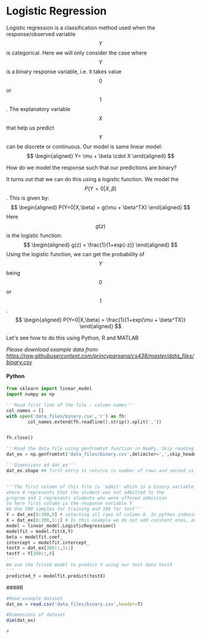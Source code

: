 # Logistic Regression

Logistic regression is a classification method used when the response/observed variable $$Y$$ is categorical. Here we will only consider the case where $$Y$$ is a binary response variable, i.e. it takes value $$0$$ or $$1$$. The explanatory variable $$X$$ that help us predict $$Y$$ can be discrete or continuous. Our model is same linear model:
$$
\begin{aligned}
Y= \mu + \beta \cdot X
\end{aligned}
$$


How do we model the response such that our predictions are binary?

It turns out that we can do this using a logistic function. We model the $$P(Y=0|X,\beta)$$. This is given by:
$$
\begin{aligned}
P(Y=0|X,\beta) = g(\mu + \beta^TX)
\end{aligned}
$$
Here $$g(z)$$ is the logistic function:
$$
\begin{aligned}
g(z) = \frac{1}{1+exp(-z)}
\end{aligned}
$$
Using the logistic function, we can get the probability of $$Y$$ being $$0$$ or $$1$$.
$$
\begin{aligned}
P(Y=0|X,\beta) = \frac{1}{1+exp(\mu + \beta^TX)}
\end{aligned}
$$

Let's see how to do this using Python, R and MATLAB

*Please download example data from: https://raw.githubusercontent.com/princyparsana/cs438/master/data_files/binary.csv*

#### Python
```python
from sklearn import linear_model
import numpy as np

'''Read first line of the file - column names'''
col_names = []
with open('data_files/binary.csv','r') as fh:
        col_names.extend(fh.readline().strip().split(','))


fh.close()

'''Read the data file using genfromtxt function in NumPy. Skip reading the first line by skip_header, since we already have it in the list col_names'''
dat_ex = np.genfromtxt('data_files/binary.csv',delimiter=',',skip_header=1)

'''Dimensions od dat_ex'''
dat_ex.shape ## first entry it returns is number of rows and second is the number of columns.


'''The first column of this file is 'admit' which is a binary variable
where 0 represents that the student was not admitted to the
program and 1 represents students who were offered admission
So here first column is the response variable Y
We Use 300 samples for training and 100 for test'''
Y = dat_ex[0:300,0] # selecting all rows of column 0. In python indexing begins from 0
X = dat_ex[0:300,1::] # In this example we do not add constant ones, and hence specify fit_intercept=True in our model
model = linear_model.LogisticRegression()
modelfit = model.fit(X,Y)
beta = modelfit.coef_
intercept = modelfit.intercept_
testX = dat_ex[300::,1::]
testY = Y[300::,0]
'''
We use the fitted model to predict Y using our test data testX
'''
predicted_Y = modelfit.predict(testX)
```
####R
```R
#Read example dataset
dat_ex = read.csv('data_files/binary.csv',header=T)

#Dimensions of dataset
dim(dat_ex)

#

```